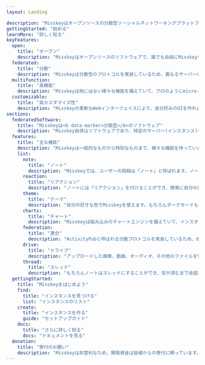 ```yaml
---
layout: Landing

description: "Misskeyはオープンソースの分散型ソーシャルネットワーキングプラットフォームです。"
gettingStarted: "始める"
learnMore: "詳しく知る"
keyFeatures:
  open:
    title: "オープン"
    description: "Misskeyはオープンソースのソフトウェアで、誰でも自由にMisskeyを利用できます。"
  federated:
    title: "分散"
    description: "Misskeyは分散型のプロトコルを実装しているため、異なるサーバーのコミュニティ同士が繋がります。"
  multifunction:
    title: "高機能"
    description: "Misskeyは他にはない様々な機能を備えていて、プロのようにmicro-blogging可能です。"
  customizable:
    title: "高カスタマイズ性"
    description: "Misskeyの柔軟なWebインターフェイスにより、自分好みのUIを作れます。"
sections:
  federatedSoftware:
    title: "Misskeyは<b data-marker>分散型</b>のソフトウェア"
    description: "Misskey自体はソフトウェアであり、特定のサーバー(インスタンス)を指すものではありません。誰でもMisskeyを使ったインスタンスを作成できるため、既に様々なインスタンスが存在しています。インスタンスによって主な話題のテーマやユーザー層、言語などは異なります。自分にあったインスタンスを探すのも楽しみのひとつです。また重要な特徴として、MisskeyはActivityPubと呼ばれる分散通信プロトコルを実装しているので、どのインスタンスを選んでも他のインスタンスのユーザーとやりとりすることができます。"
  features:
    title: "主な機能"
    description: "Misskeyは一般的なものから特別なものまで、様々な機能を持っています。その一部を紹介します。"
    list:
      note:
        title: "ノート"
        description: "Misskeyでは、ユーザーの投稿は「ノート」と呼ばれます。ノートでは、他のノートを引用したり、画像、動画、オーディオ、その他の任意のファイルを添付することもできます。"
      reaction:
        title: "リアクション"
        description: "ノートには「リアクション」を付けることができ、簡単に自分の反応を表現することが出来ます。"
      theme:
        title: "テーマ"
        description: "自分の好きな色でMisskeyを使えます。もちろんダークモードもサポートしています。自分でテーマを作ることも可能です。"
      charts:
        title: "チャート"
        description: "Misskeyは組み込みのチャートエンジンを備えていて、インスタンスの利用状況などが簡単に可視化できます。"
      federation:
        title: "連合"
        description: "ActivityPubと呼ばれる分散プロトコルを実装しているため、他のMisskeyインスタンスだけでなく、ActivityPubをサポートする他のソフトウェアともやりとりできます。"
      drive:
        title: "ドライブ"
        description: "アップロードした画像、動画、オーディオ、その他のファイルを管理するインターフェイスがあります。そのため、お気に入りのコンテンツをフォルダ分けしたり、再度共有することも簡単です。"
      thread:
        title: "スレッド"
        description: "もちろんノートはスレッドにすることができ、気が済むまで会話を続けられます。"
  gettingStarted:
    title: "Misskeyをはじめよう"
    find:
      title: "インスタンスを見つける"
      list: "インスタンスのリスト"
    create:
      title: "インスタンスを作る"
      guide: "セットアップガイド"
    docs:
      title: "さらに詳しく知る"
      docs: "ドキュメントを見る"
  donation:
    title: "寄付のお願い"
    description: "Misskeyは非営利なため、開発資金は皆様からの寄付に頼っています。Misskeyを気に入られたら、今後も開発を続けられるようにぜひ支援をお願いします。"
---
```

